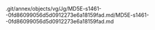 .git/annex/objects/vg/Jg/MD5E-s1461--0fd86099056d5d0912273e6a18159fad.md/MD5E-s1461--0fd86099056d5d0912273e6a18159fad.md